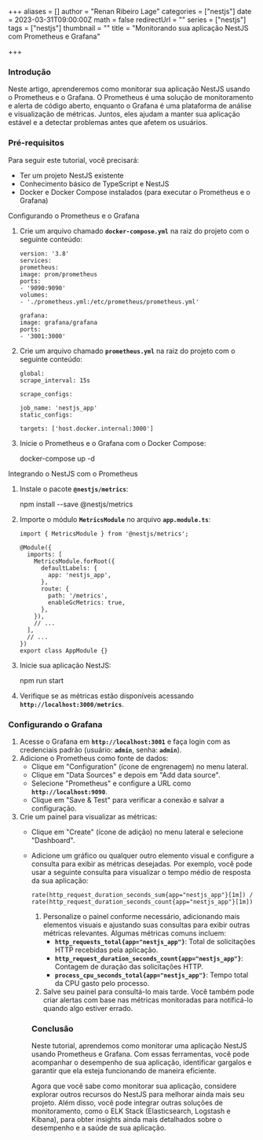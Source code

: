 +++
aliases = []
author = "Renan Ribeiro Lage"
categories = ["nestjs"]
date = 2023-03-31T09:00:00Z
math = false
redirectUrl = ""
series = ["nestjs"]
tags = ["nestjs"]
thumbnail = ""
title = "Monitorando sua aplicação NestJS com Prometheus e Grafana"

+++
### Introdução

Neste artigo, aprenderemos como monitorar sua aplicação NestJS usando o Prometheus e o Grafana. O Prometheus é uma solução de monitoramento e alerta de código aberto, enquanto o Grafana é uma plataforma de análise e visualização de métricas. Juntos, eles ajudam a manter sua aplicação estável e a detectar problemas antes que afetem os usuários.

### Pré-requisitos

Para seguir este tutorial, você precisará:

* Ter um projeto NestJS existente
* Conhecimento básico de TypeScript e NestJS
* Docker e Docker Compose instalados (para executar o Prometheus e o Grafana)

Configurando o Prometheus e o Grafana

1. Crie um arquivo chamado **`docker-compose.yml`** na raiz do projeto com o seguinte conteúdo:

       version: '3.8'
       services:
       prometheus:
       image: prom/prometheus
       ports:
       - '9090:9090'
       volumes:
       - './prometheus.yml:/etc/prometheus/prometheus.yml'
       
       grafana:
       image: grafana/grafana
       ports:
       - '3001:3000'
2. Crie um arquivo chamado **`prometheus.yml`** na raiz do projeto com o seguinte conteúdo:

       global:
       scrape_interval: 15s
       
       scrape_configs:
       
       job_name: 'nestjs_app'
       static_configs:
       
       targets: ['host.docker.internal:3000']
3. Inicie o Prometheus e o Grafana com o Docker Compose:

   docker-compose up -d

Integrando o NestJS com o Prometheus

1. Instale o pacote **`@nestjs/metrics`**:

   npm install --save @nestjs/metrics
2. Importe o módulo **`MetricsModule`** no arquivo **`app.module.ts`**:

       import { MetricsModule } from '@nestjs/metrics';
       
       @Module({
         imports: [
           MetricsModule.forRoot({
             defaultLabels: {
               app: 'nestjs_app',
             },
             route: {
               path: '/metrics',
               enableGcMetrics: true,
             },
           }),
           // ...
         ],
         // ...
       })
       export class AppModule {}
3. Inicie sua aplicação NestJS:

   npm run start
4. Verifique se as métricas estão disponíveis acessando **`http://localhost:3000/metrics`**.

### Configurando o Grafana

1. Acesse o Grafana em **`http://localhost:3001`** e faça login com as credenciais padrão (usuário: **`admin`**, senha: **`admin`**).
2. Adicione o Prometheus como fonte de dados:
   * Clique em "Configuration" (ícone de engrenagem) no menu lateral.
   * Clique em "Data Sources" e depois em "Add data source".
   * Selecione "Prometheus" e configure a URL como **`http://localhost:9090`**.
   * Clique em "Save & Test" para verificar a conexão e salvar a configuração.
3. Crie um painel para visualizar as métricas:
   * Clique em "Create" (ícone de adição) no menu lateral e selecione "Dashboard".
   * Adicione um gráfico ou qualquer outro elemento visual e configure a consulta para exibir as métricas desejadas. Por exemplo, você pode usar a seguinte consulta para visualizar o tempo médio de resposta da sua aplicação:

         rate(http_request_duration_seconds_sum{app="nestjs_app"}[1m]) / rate(http_request_duration_seconds_count{app="nestjs_app"}[1m])
     1. Personalize o painel conforme necessário, adicionando mais elementos visuais e ajustando suas consultas para exibir outras métricas relevantes. Algumas métricas comuns incluem:
        * **`http_requests_total{app="nestjs_app"}`**: Total de solicitações HTTP recebidas pela aplicação.
        * **`http_request_duration_seconds_count{app="nestjs_app"}`**: Contagem de duração das solicitações HTTP.
        * **`process_cpu_seconds_total{app="nestjs_app"}`**: Tempo total da CPU gasto pelo processo.
     2. Salve seu painel para consultá-lo mais tarde. Você também pode criar alertas com base nas métricas monitoradas para notificá-lo quando algo estiver errado.

     ### Conclusão

     Neste tutorial, aprendemos como monitorar uma aplicação NestJS usando Prometheus e Grafana. Com essas ferramentas, você pode acompanhar o desempenho de sua aplicação, identificar gargalos e garantir que ela esteja funcionando de maneira eficiente.

     Agora que você sabe como monitorar sua aplicação, considere explorar outros recursos do NestJS para melhorar ainda mais seu projeto. Além disso, você pode integrar outras soluções de monitoramento, como o ELK Stack (Elasticsearch, Logstash e Kibana), para obter insights ainda mais detalhados sobre o desempenho e a saúde de sua aplicação.